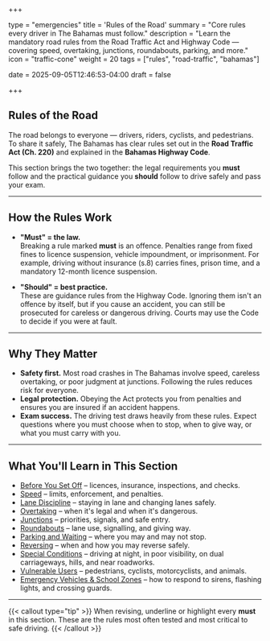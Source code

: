 +++

type = "emergencies"
title = 'Rules of the Road'
summary = "Core rules every driver in The Bahamas must follow."
description = "Learn the mandatory road rules from the Road Traffic Act and Highway Code — covering speed, overtaking, junctions, roundabouts, parking, and more."
icon = "traffic-cone"
weight = 20
tags = ["rules", "road-traffic", "bahamas"]

date = 2025-09-05T12:46:53-04:00
draft = false

+++

## Rules of the Road

The road belongs to everyone — drivers, riders, cyclists, and pedestrians. To share it safely, The Bahamas has clear rules set out in the **Road Traffic Act (Ch. 220)** and explained in the **Bahamas Highway Code**.  

This section brings the two together: the legal requirements you **must** follow and the practical guidance you **should** follow to drive safely and pass your exam.

---

## How the Rules Work

- **"Must" = the law.**  
  Breaking a rule marked **must** is an offence. Penalties range from fixed fines to licence suspension, vehicle impoundment, or imprisonment. For example, driving without insurance (s.8) carries fines, prison time, and a mandatory 12-month licence suspension.  

- **"Should" = best practice.**  
  These are guidance rules from the Highway Code. Ignoring them isn't an offence by itself, but if you cause an accident, you can still be prosecuted for careless or dangerous driving. Courts may use the Code to decide if you were at fault.

---

## Why They Matter

- **Safety first.** Most road crashes in The Bahamas involve speed, careless overtaking, or poor judgment at junctions. Following the rules reduces risk for everyone.  
- **Legal protection.** Obeying the Act protects you from penalties and ensures you are insured if an accident happens.  
- **Exam success.** The driving test draws heavily from these rules. Expect questions where you must choose when to stop, when to give way, or what you must carry with you.  

---

## What You'll Learn in This Section

- [Before You Set Off](/rules/before-set-off/) – licences, insurance, inspections, and checks.  
- [Speed](/rules/speed/) – limits, enforcement, and penalties.  
- [Lane Discipline](/rules/lane-discipline/) – staying in lane and changing lanes safely.  
- [Overtaking](/rules/overtaking/) – when it's legal and when it's dangerous.  
- [Junctions](/rules/junctions/) – priorities, signals, and safe entry.  
- [Roundabouts](/rules/roundabouts/) – lane use, signalling, and giving way.  
- [Parking and Waiting](/rules/parking-waiting/) – where you may and may not stop.  
- [Reversing](/rules/reversing/) – when and how you may reverse safely.  
- [Special Conditions](/rules/special-conditions/) – driving at night, in poor visibility, on dual carriageways, hills, and near roadworks.  
- [Vulnerable Users](/rules/vulnerable-users/) – pedestrians, cyclists, motorcyclists, and animals.  
- [Emergency Vehicles & School Zones](/rules/emergency-vehicles-school-zones/) – how to respond to sirens, flashing lights, and crossing guards.  

---

{{< callout type="tip" >}}
When revising, underline or highlight every **must** in this section. These are the rules most often tested and most critical to safe driving.
{{< /callout >}}
